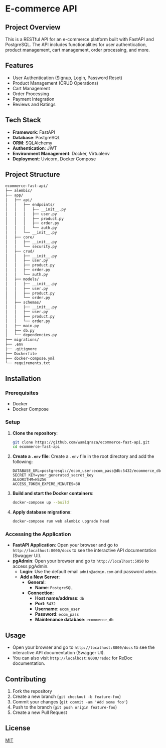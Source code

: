 # E-commerce API

## Project Overview
This is a RESTful API for an e-commerce platform built with FastAPI and PostgreSQL. The API includes functionalities for user authentication, product management, cart management, order processing, and more.

## Features
- User Authentication (Signup, Login, Password Reset)
- Product Management (CRUD Operations)
- Cart Management
- Order Processing
- Payment Integration
- Reviews and Ratings

## Tech Stack
- **Framework**: FastAPI
- **Database**: PostgreSQL
- **ORM**: SQLAlchemy
- **Authentication**: JWT
- **Environment Management**: Docker, Virtualenv
- **Deployment**: Uvicorn, Docker Compose

## Project Structure
```bash
ecommerce-fast-api/
├── alembic/
├── app/
│   ├── api/
│   │   ├── endpoints/
│   │   │   ├── __init__.py
│   │   │   ├── user.py
│   │   │   ├── product.py
│   │   │   ├── order.py
│   │   │   └── auth.py
│   │   └── __init__.py
│   ├── core/
│   │   ├── __init__.py
│   │   └── security.py
│   ├── crud/
│   │   ├── __init__.py
│   │   ├── user.py
│   │   ├── product.py
│   │   ├── order.py
│   │   └── auth.py
│   ├── models/
│   │   ├── __init__.py
│   │   ├── user.py
│   │   ├── product.py
│   │   └── order.py
│   ├── schemas/
│   │   ├── __init__.py
│   │   ├── user.py
│   │   ├── product.py
│   │   └── order.py
│   ├── main.py
│   ├── db.py
│   └── dependencies.py
├── migrations/
├── .env
├── .gitignore
├── Dockerfile
├── docker-compose.yml
└── requirements.txt

```

## Installation

### Prerequisites
- Docker
- Docker Compose

### Setup

1. **Clone the repository**:
    ```bash
    git clone https://github.com/wamiqraza/ecommerce-fast-api.git
    cd ecommerce-fast-api
    ```

2. **Create a `.env` file**:
    Create a `.env` file in the root directory and add the following:
    ```env
    DATABASE_URL=postgresql://ecom_user:ecom_pass@db:5432/ecommerce_db
    SECRET_KEY=your_generated_secret_key
    ALGORITHM=HS256
    ACCESS_TOKEN_EXPIRE_MINUTES=30
    ```

3. **Build and start the Docker containers**:
    ```bash
    docker-compose up --build
    ```

4. **Apply database migrations**:
    ```bash
    docker-compose run web alembic upgrade head
    ```

### Accessing the Application

- **FastAPI Application**: Open your browser and go to `http://localhost:8000/docs` to see the interactive API documentation (Swagger UI).
- **pgAdmin**: Open your browser and go to `http://localhost:5050` to access pgAdmin.
  - **Login**: Use the default email `admin@admin.com` and password `admin`.
  - **Add a New Server**:
    - **General**:
      - **Name**: `PostgreSQL`
    - **Connection**:
      - **Host name/address**: `db`
      - **Port**: `5432`
      - **Username**: `ecom_user`
      - **Password**: `ecom_pass`
      - **Maintenance database**: `ecommerce_db`

## Usage
- Open your browser and go to `http://localhost:8000/docs` to see the interactive API documentation (Swagger UI).
- You can also visit `http://localhost:8000/redoc` for ReDoc documentation.

## Contributing
1. Fork the repository
2. Create a new branch (`git checkout -b feature-foo`)
3. Commit your changes (`git commit -am 'Add some foo'`)
4. Push to the branch (`git push origin feature-foo`)
5. Create a new Pull Request

## License
[MIT](https://choosealicense.com/licenses/mit/)
